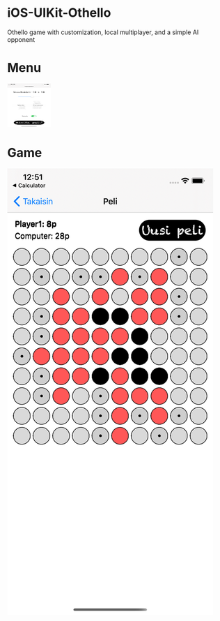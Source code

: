 # iOS-UIKit-Othello
Othello game with customization, local multiplayer, and a simple AI opponent

# Menu
<img src="Pictures/menu.png" alt="alt text" width=100 height=100>

# Game
![Game](Pictures/game.png)
